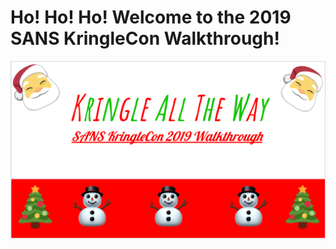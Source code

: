 #                               Ho! Ho! Ho! Welcome to the 2019 SANS KringleCon Walkthrough!
![]( images/README.png)
